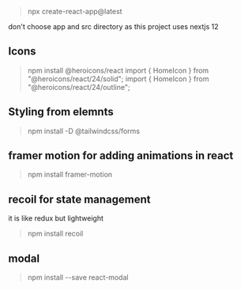 >npx create-react-app@latest

don't choose app and src directory as this project uses nextjs 12 

## Icons
>npm install @heroicons/react
import { HomeIcon } from "@heroicons/react/24/solid";
import { HomeIcon } from "@heroicons/react/24/outline";

## Styling from elemnts
 > npm install -D @tailwindcss/forms


 ## framer motion for adding animations in react 

 > npm install framer-motion

 ## recoil for state management
 it is like redux but lightweight

 > npm install recoil

 ## modal
 >npm install --save react-modal
